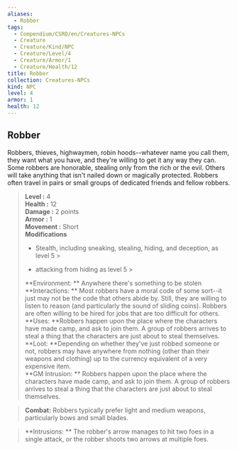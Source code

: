 ```yaml
---
aliases:
  - Robber
tags:
  - Compendium/CSRD/en/Creatures-NPCs
  - Creature
  - Creature/Kind/NPC
  - Creature/Level/4
  - Creature/Armor/1
  - Creature/Health/12
title: Robber
collection: Creatures-NPCs
kind: NPC
level: 4
armor: 1
health: 12
---
```

## Robber  
Robbers, thieves, highwaymen, robin hoods--whatever name you call them, they want what you have, and they're willing to get it any way they can. Some robbers are honorable, stealing only from the rich or the evil. Others will take anything that isn't nailed down or magically protected.
Robbers often travel in pairs or small groups of dedicated friends and fellow robbers.  

  
> **Level :** 4  
> **Health :** 12  
> **Damage :** 2 points  
> **Armor :** 1  
> **Movement :** Short  
> **Modifications**  
>- Stealth, including sneaking, stealing, hiding, and deception, as level 5 >
>  
>- attacking from hiding as level 5 >
>  
> **Environment: ** Anywhere there's something to be stolen  
> **Interactions: ** Most robbers have a moral code of some sort--it just may not be the code that others abide by. Still, they are willing to listen to reason (and particularly the sound of sliding coins). Robbers are often willing to be hired for jobs that are too difficult for others.  
> **Uses: **Robbers happen upon the place where the characters have made camp, and ask to join them. A group of robbers arrives to steal a thing that the characters are just about to steal themselves.  
> **Loot: **Depending on whether they've just robbed someone or not, robbers may have anywhere from nothing (other than their weapons and clothing) up to the currency equivalent of a very expensive item.  
> **GM Intrusion: ** Robbers happen upon the place where the characters have made camp, and ask to join them. A group of robbers arrives to steal a thing that the characters are just about to steal themselves.  

> **Combat:** 
> Robbers typically prefer light and medium weapons, particularly bows and small blades.  
  

> **Intrusions: ** 
> The robber's arrow manages to hit two foes in a single attack, or the robber shoots two arrows at multiple foes.  
